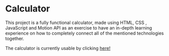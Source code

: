 # Calculator

This project is a fully functional calculator, made using HTML, CSS , JavaScript and Motion API as an exercise to have an in-depth learning experience on how to completely connect all of the mentioned technologies together.

The calculator is currently usable by clicking [here!](https://jpmoyses.github.io/calculator/)